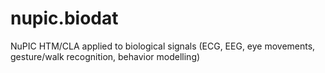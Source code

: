 # nupic.biodat
NuPIC HTM/CLA applied to biological signals (ECG, EEG, eye movements, gesture/walk recognition, behavior modelling)
